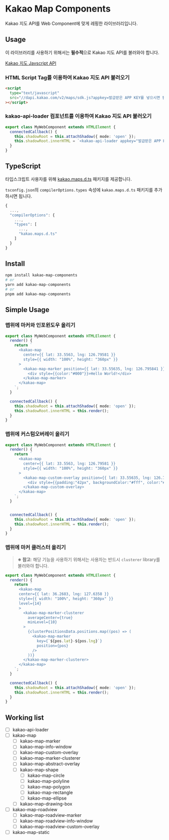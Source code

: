 # Kakao Map Components

Kakao 지도 API를 Web Component에 맞게 레핑한 라이브러리입니다.

## Usage

이 라이브러리를 사용하기 위해서는 **필수적**으로 Kakao 지도 API를 불러와야 합니다.

[Kakao 지도 Javscript API](https://apis.map.kakao.com/web/guide/)

### HTML Script Tag를 이용하여 Kakao 지도 API 불러오기

```html
<script
  type="text/javascript"
  src="//dapi.kakao.com/v2/maps/sdk.js?appkey=발급받은 APP KEY를 넣으시면 됩니다.&libraries=services,clusterer"
></script>
```

### kakao-api-loader 컴포넌트를 이용하여 Kakao 지도 API 불러오기

```ts
export class MyWebComponent extends HTMLElement {
  connectedCallback() {
    this.shadowRoot = this.attachShadow({ mode: 'open' });
    this.shadowRoot.innerHTML = `<kakao-api-loader appkey="발급받은 APP KEY를 넣으시면 됩니다." />`;
  }
}
```

## TypeScript

타입스크립트 사용자를 위해 [kakao.maps.d.ts](https://github.com/JaeSeoKim/kakao.maps.d.ts) 패키지를 제공합니다.

`tsconfig.json`의 `compilerOptions.types` 속성에 `kakao.maps.d.ts` 패키지를 추가하시면 됩니다.

```js
{
  ...,
  "compilerOptions": {
    ...,
    "types": [
      ...,
      "kakao.maps.d.ts"
    ]
  }
}
```

## Install

```bash
npm install kakao-map-components
# or
yarn add kakao-map-components
# or
pnpm add kakao-map-components
```

## Simple Usage

### 맵위에 마커와 인포윈도우 올리기

```ts
export class MyWebComponent extends HTMLElement {
  render() {
    return `
      <kakao-map
        center={{ lat: 33.5563, lng: 126.79581 }}
        style={{ width: "100%", height: "360px" }}
      >
        <kakao-map-marker position={{ lat: 33.55635, lng: 126.795841 }}>
          <div style={{color:"#000"}}>Hello World!</div>
        </kakao-map-marker>
      </kakao-map>
    `;
  }

  connectedCallback() {
    this.shadowRoot = this.attachShadow({ mode: 'open' });
    this.shadowRoot.innerHTML = this.render();
  }
}
```

### 맵위에 커스텀오버레이 올리기

```ts
export class MyWebComponent extends HTMLElement {
  render() {
    return `
      <kakao-map
        center={{ lat: 33.5563, lng: 126.79581 }}
        style={{ width: "100%", height: "360px" }}
      >
        <kakao-map-custom-overlay position={{ lat: 33.55635, lng: 126.795841 }}>
          <div style={{padding:"42px", backgroundColor:"#fff", color:"#000"}}>Custom Overlay!</div>
        </kakao-map-custom-overlay>
      </kakao-map>
    `;
  }


  connectedCallback() {
    this.shadowRoot = this.attachShadow({ mode: 'open' });
    this.shadowRoot.innerHTML = this.render();
  }
}
```

### 맵위에 마커 클러스터 올리기

> **※ 참고**: 해당 기능을 사용하기 위해서는 사용자는 반드시 `clusterer` library를 불러와야 합니다.

```ts
export class MyWebComponent extends HTMLElement {
  render() {
    return `
      <kakao-map
      center={{ lat: 36.2683, lng: 127.6358 }}
      style={{ width: "100%", height: "360px" }}
      level={14}
      >
        <kakao-map-marker-clusterer
          averageCenter={true}
          minLevel={10}
        >
          {clusterPositionsData.positions.map((pos) => (
            <kakao-map-marker
              key={`${pos.lat}-${pos.lng}`}
              position={pos}
            />
          ))}
        </kakao-map-marker-clusterer>
      </kakao-map>
    `;
  }

  connectedCallback() {
    this.shadowRoot = this.attachShadow({ mode: 'open' });
    this.shadowRoot.innerHTML = this.render();
  }
}
```

## Working list

- [ ] kakao-api-loader
- [ ] kakao-map
  - [ ] kakao-map-marker
  - [ ] kakao-map-info-window
  - [ ] kakao-map-custom-overlay
  - [ ] kakao-map-marker-clusterer
  - [ ] kakao-map-abstract-overlay
  - [ ] kakao-map-shape
    - [ ] kakao-map-circle
    - [ ] kakao-map-polyline
    - [ ] kakao-map-polygon
    - [ ] kakao-map-rectangle
    - [ ] kakao-map-ellipse
  - [ ] kakao-map-drawing-box
- [ ] kakao-map-roadview
  - [ ] kakao-map-roadview-marker
  - [ ] kakao-map-roadview-info-window
  - [ ] kakao-map-roadview-custom-overlay
- [ ] kakao-map-static
